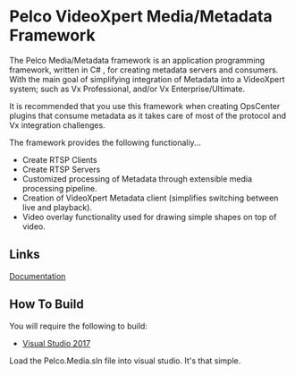 # Pelco VideoXpert Media/Metadata Framework

The Pelco Media/Metadata framework is an application programming framework, written in C#
, for creating metadata servers and consumers. With the main goal of simplifying integration
of Metadata into a VideoXpert system; such as Vx Professional, and/or Vx Enterprise/Ultimate.

It is recommended that you use this framework when creating OpsCenter plugins that consume
metadata as it takes care of most of the protocol and Vx integration challenges.

The framework provides the following functionaliy...

- Create RTSP Clients
- Create RTSP Servers
- Customized processing of Metadata through extensible media processing pipeline.
- Creation of VideoXpert Metadata client (simplifies switching between live and playback).
- Video overlay functionality used for drawing simple shapes on top of video.

## Links
[Documentation](https://github.com/pelcointegrations/Pelco-Media/wiki)

## How To Build

You will require the following to build:
- [Visual Studio 2017](https://imagine.microsoft.com/en-us/Catalog/Product/530)

Load the Pelco.Media.sln file into visual studio.  It's that simple.
